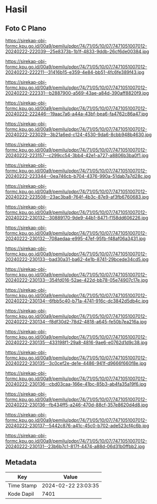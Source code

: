 # Hasil

## Foto C Plano

https://sirekap-obj-formc.kpu.go.id/00a9/pemilu/pdpr/74/71/05/10/07/7471051007012-20240222-222039--25e8373b-1b1f-4833-9ddb-26cf6de00384.jpg

https://sirekap-obj-formc.kpu.go.id/00a9/pemilu/pdpr/74/71/05/10/07/7471051007012-20240222-222211--31416b15-e359-4e84-bb51-4fc6fe389f43.jpg

https://sirekap-obj-formc.kpu.go.id/00a9/pemilu/pdpr/74/71/05/10/07/7471051007012-20240222-222331--b2887900-a569-43ae-a84d-390aff8820f9.jpg

https://sirekap-obj-formc.kpu.go.id/00a9/pemilu/pdpr/74/71/05/10/07/7471051007012-20240222-222446--19aac7a6-a44a-43bf-bea6-fa4762c86a47.jpg

https://sirekap-obj-formc.kpu.go.id/00a9/pemilu/pdpr/74/71/05/10/07/7471051007012-20240222-223029--3b21a6ed-c124-4530-9da6-8cbb948b4630.jpg

https://sirekap-obj-formc.kpu.go.id/00a9/pemilu/pdpr/74/71/05/10/07/7471051007012-20240222-223157--c299cc54-3bb4-42e1-a727-a8806b3ba0f1.jpg

https://sirekap-obj-formc.kpu.go.id/00a9/pemilu/pdpr/74/71/05/10/07/7471051007012-20240222-223344--0ea746cb-b704-4376-990a-51dab7a7d28c.jpg

https://sirekap-obj-formc.kpu.go.id/00a9/pemilu/pdpr/74/71/05/10/07/7471051007012-20240222-223508--23ac3ba8-764f-4b3c-87e9-af3fb6760683.jpg

https://sirekap-obj-formc.kpu.go.id/00a9/pemilu/pdpr/74/71/05/10/07/7471051007012-20240222-230132--30889170-9de9-44b1-8471-f158dd606226.jpg

https://sirekap-obj-formc.kpu.go.id/00a9/pemilu/pdpr/74/71/05/10/07/7471051007012-20240222-230132--708aedaa-e995-47ef-95fb-f48af06a3431.jpg

https://sirekap-obj-formc.kpu.go.id/00a9/pemilu/pdpr/74/71/05/10/07/7471051007012-20240222-230133--bad30a31-ba62-4e1b-8741-29bcede34cd5.jpg

https://sirekap-obj-formc.kpu.go.id/00a9/pemilu/pdpr/74/71/05/10/07/7471051007012-20240222-230133--354fd016-52ae-422d-bb78-05e74907c17e.jpg

https://sirekap-obj-formc.kpu.go.id/00a9/pemilu/pdpr/74/71/05/10/07/7471051007012-20240222-230134--6fbb5c40-b71a-4741-916c-dc3842d5db4c.jpg

https://sirekap-obj-formc.kpu.go.id/00a9/pemilu/pdpr/74/71/05/10/07/7471051007012-20240222-230134--f8df30d2-78d2-4818-a645-fe50b7ea216a.jpg

https://sirekap-obj-formc.kpu.go.id/00a9/pemilu/pdpr/74/71/05/10/07/7471051007012-20240222-230135--433198f1-29a8-4816-9ae6-e0762d1d9c38.jpg

https://sirekap-obj-formc.kpu.go.id/00a9/pemilu/pdpr/74/71/05/10/07/7471051007012-20240222-230135--3c0cef2e-de1e-4486-941f-d9666f660f8e.jpg

https://sirekap-obj-formc.kpu.go.id/00a9/pemilu/pdpr/74/71/05/10/07/7471051007012-20240222-230136--cbd03caa-166e-41bc-85b3-ab4fa35a19f6.jpg

https://sirekap-obj-formc.kpu.go.id/00a9/pemilu/pdpr/74/71/05/10/07/7471051007012-20240222-230136--fb434ff5-a246-470d-88cf-357e8620d4d8.jpg

https://sirekap-obj-formc.kpu.go.id/00a9/pemilu/pdpr/74/71/05/10/07/7471051007012-20240222-230137--5442c876-a41c-45c0-b702-ade523cf4c6b.jpg

https://sirekap-obj-formc.kpu.go.id/00a9/pemilu/pdpr/74/71/05/10/07/7471051007012-20240222-230131--23b6b7c1-817f-4474-a88d-06d31b0ffbb2.jpg


## Metadata

| Key        | Value               |
| ---------- | ------------------- |
| Time Stamp | 2024-02-22 23:03:35 |
| Kode Dapil | 7401                |




